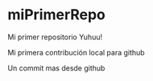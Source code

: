 # miPrimerRepo

Mi primer repositorio Yuhuu!

Mi primera contribución local para github

Un commit mas desde github
